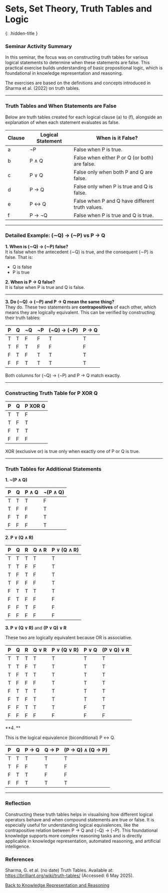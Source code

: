 # Sets, Set Theory, Truth Tables and Logic
{: .hidden-title }

### Seminar Activity Summary

In this seminar, the focus was on constructing truth tables for various logical statements to determine when these statements are false. This practical exercise builds understanding of basic propositional logic, which is foundational in knowledge representation and reasoning.

The exercises are based on the definitions and concepts introduced in Sharma et al. (2022) on truth tables.

---

### Truth Tables and When Statements are False

Below are truth tables created for each logical clause (a) to (f), alongside an explanation of when each statement evaluates as false.

| Clause | Logical Statement | When is it False?                          |
|--------|-------------------|-------------------------------------------|
| a      | ¬P                | False when P is true.                      |
| b      | P ∧ Q             | False when either P or Q (or both) are false. |
| c      | P ∨ Q             | False only when both P and Q are false.   |
| d      | P → Q             | False only when P is true and Q is false. |
| e      | P ↔ Q             | False when P and Q have different truth values. |
| f      | P → ¬Q            | False when P is true and Q is true.       |

---

### Detailed Example: (∼Q) → (∼P) vs P → Q

**1. When is (∼Q) → (∼P) false?**  
It is false when the antecedent (∼Q) is true, and the consequent (∼P) is false. That is:  
- Q is false  
- P is true  

**2. When is P → Q false?**  
It is false when P is true and Q is false.

---

**3. Do (∼Q) → (∼P) and P → Q mean the same thing?**  
They do. These two statements are **contrapositives** of each other, which means they are logically equivalent. This can be verified by constructing their truth tables:

| P | Q | ¬Q | ¬P | (¬Q) → (¬P) | P → Q |
|---|---|----|----|-------------|-------|
| T | T | F  | F  | T           | T     |
| T | F | T  | F  | F           | F     |
| F | T | F  | T  | T           | T     |
| F | F | T  | T  | T           | T     |

Both columns for (¬Q) → (¬P) and P → Q match exactly.

---

### Constructing Truth Table for P XOR Q

| P | Q | P XOR Q |
|---|---|---------|
| T | T | F       |
| T | F | T       |
| F | T | T       |
| F | F | F       |

XOR (exclusive or) is true only when exactly one of P or Q is true.

---

### Truth Tables for Additional Statements

**1. ¬(P ∧ Q)**

| P | Q | P ∧ Q | ¬(P ∧ Q) |
|---|---|-------|----------|
| T | T | T     | F        |
| T | F | F     | T        |
| F | T | F     | T        |
| F | F | F     | T        |

**2. P ∨ (Q ∧ R)**

| P | Q | R | Q ∧ R | P ∨ (Q ∧ R) |
|---|---|---|-------|-------------|
| T | T | T | T     | T           |
| T | T | F | F     | T           |
| T | F | T | F     | T           |
| T | F | F | F     | T           |
| F | T | T | T     | T           |
| F | T | F | F     | F           |
| F | F | T | F     | F           |
| F | F | F | F     | F           |

**3. P ∨ (Q ∨ R)** and **(P ∨ Q) ∨ R**

These two are logically equivalent because OR is associative.

| P | Q | R | Q ∨ R | P ∨ (Q ∨ R) | P ∨ Q | (P ∨ Q) ∨ R |
|---|---|---|-------|-------------|-------|-------------|
| T | T | T | T     | T           | T     | T           |
| T | T | F | T     | T           | T     | T           |
| T | F | T | T     | T           | T     | T           |
| T | F | F | F     | T           | T     | T           |
| F | T | T | T     | T           | T     | T           |
| F | T | F | T     | T           | T     | T           |
| F | F | T | T     | T           | F     | T           |
| F | F | F | F     | F           | F     | F           |

**4. **

This is the logical equivalence (biconditional) P ↔ Q.

| P | Q | P → Q | Q → P | (P → Q) ∧ (Q → P) |
|---|---|-------|-------|-------------------|
| T | T | T     | T     | T                 |
| T | F | F     | T     | F                 |
| F | T | T     | F     | F                 |
| F | F | T     | T     | T                 |

---

### Reflection

Constructing these truth tables helps in visualising how different logical operators behave and when compound statements are true or false. It is especially useful for understanding logical equivalences, like the contrapositive relation between P → Q and (¬Q) → (¬P). This foundational knowledge supports more complex reasoning tasks and is directly applicable in knowledge representation, automated reasoning, and artificial intelligence.


### References

Sharma, G. et al. (no date) Truth Tables. Available at: https://brilliant.org/wiki/truth-tables/ (Accessed: 6 May 2025).

[Back to Knowledge Representation and Reasoning](/krr)